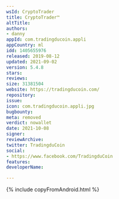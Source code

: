 ```yaml
---
wsId: CryptoTrader
title: CryptoTrader™
altTitle: 
authors:
- danny
appId: com.tradingducoin.appli
appCountry: ml
idd: 1405655976
released: 2019-08-12
updated: 2021-09-02
version: 5.4.8
stars: 
reviews: 
size: 31381504
website: https://tradingducoin.com/
repository: 
issue: 
icon: com.tradingducoin.appli.jpg
bugbounty: 
meta: removed
verdict: nowallet
date: 2021-10-08
signer: 
reviewArchive: 
twitter: TradingduCoin
social:
- https://www.facebook.com/TradingduCoin
features: 
developerName: 

---
```


{% include copyFromAndroid.html %}
